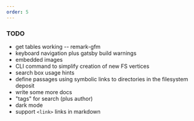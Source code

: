 ```yaml
---
order: 5
---
```


### TODO

* get tables working -- remark-gfm
* keyboard navigation plus gatsby build warnings
* embedded images
* CLI command to simplify creation of new FS vertices
* search box usage hints
* define passages using symbolic links to directories in the filesystem deposit
* write some more docs
* "tags" for search (plus author)
* dark mode
* support `<link>` links in markdown
